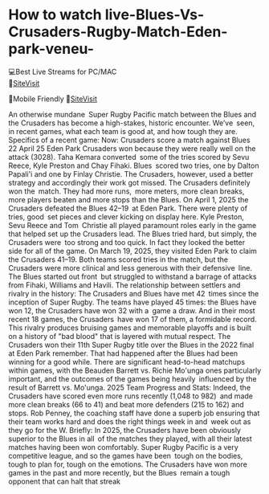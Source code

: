 # How to watch live-Blues-Vs-Crusaders-Rugby-Match-Eden-park-veneu-


💻Best Live Streams for PC/MAC  
🔴[SiteVisit](https://rb.gy/xqgmu2)

📲Mobile  Friendly
🔴[SiteVisit](https://rb.gy/xqgmu2)


An otherwise mundane Super Rugby Pacific match between the Blues and the Crusaders has become a high-stakes, historic encounter. We’ve seen, in recent games, what each team is good at, and how tough they are.
Specifics of a recent game:
Now: Crusaders score a match against Blues 22 April 25 Eden Park Crusaders won because they were really well on the attack (3028). Taha Kemara converted some of the tries scored by Sevu Reece, Kyle Preston and Chay Fihaki. Blues scored two tries, one by Dalton Papali'i and one by Finlay Christie. The Crusaders, however, used a better strategy and accordingly their work got missed. The Crusaders definitely won the match. They had more runs, more meters, more clean breaks, more players beaten and more stops than the Blues.
On April 1, 2025 the Crusaders defeated the Blues 42–19 at Eden Park. There were plenty of tries, good set pieces and clever kicking on display here. Kyle Preston, Sevu Reece and Tom Christie all played paramount roles early in the game that helped set up the Crusaders lead. The Blues tried hard, but simply, the Crusaders were too strong and too quick. In fact they looked the better side for all of the game.
On March 19, 2025, they visited Eden Park to claim the Crusaders 41–19. Both teams scored tries in the match, but the Crusaders were more clinical and less generous with their defensive line. The Blues started out front but struggled to withstand a barrage of attacks from Fihaki, Williams and Havili.
The relationship between settlers and rivalry in the history:
The Crusaders and Blues have met 42 times since the inception of Super Rugby. The teams have played 45 times: the Blues have won 12, the Crusaders have won 32 with a game a draw. And in their most recent 18 games, the Crusaders have won 17 of them, a formidable record.
This rivalry produces bruising games and memorable playoffs and is built on a history of "bad blood" that is layered with mutual respect. The Crusaders won their 11th Super Rugby title over the Blues in the 2022 final at Eden Park remember. That had happened after the Blues had been winning for a good while.
There are significant head-to-head matchups within games, with the Beauden Barrett vs. Richie Mo'unga ones particularly important, and the outcomes of the games being heavily influenced by the result of Barrett vs. Mo'unga.
2025 Team Progress and Stats:
Indeed, the Crusaders have scored even more runs recently (1,048 to 982) and made more clean breaks (66 to 41) and beat more defenders (215 to 162) and stops.
Rob Penney, the coaching staff have done a superb job ensuring that their team works hard and does the right things week in and week out as they go for the W.
Briefly:
In 2025, the Crusaders have been obviously superior to the Blues in all of the matches they played, with all their latest matches having been won comfortably. Super Rugby Pacific is a very competitive league, and so the games have been tough on the bodies, tough to plan for, tough on the emotions. The Crusaders have won more games in the past and more recently, but the Blues remain a tough opponent that can halt that streak
